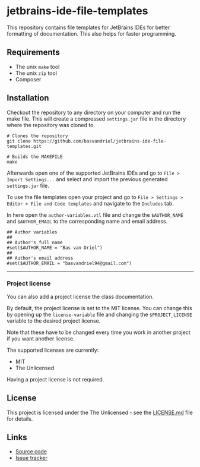 # jetbrains-ide-file-templates
This repository contains file templates for JetBrains IDEs for better formatting 
of documentation. This also helps for faster programming.

## Requirements
* The unix `make` tool
* The unix `zip` tool
* Composer

## Installation
Checkout the repository to any directory on your computer and run the make file.
This will create a compressed `settings.jar` file in the directory where the repository was cloned to.

```shell
# Clones the repository
git clone https://github.com/basvandriel/jetbrains-ide-file-templates.git

# Builds the MAKEFILE
make
```

Afterwards open one of the supported JetBrains IDEs
and go to `File > Import Settings...` and select and import the previous generated `settings.jar` file.

To use the file templates open your project and
go to `File > Settings > Editor > File and Code templates` and navigate to the `Includes` tab.
 
In here open the `author-variables.vtl` file and change the
`$AUTHOR_NAME` and `$AUTHOR_EMAIL` to the corresponding name and email address.

```shell
## Author variables
##
## Author's full name
#set($AUTHOR_NAME = "Bas van Driel")
##
## Author's email address
#set($AUTHOR_EMAIL = "basvandriel94@gmail.com")
```
---

### Project license

You can also add a project license the class documentation. 

By default, the project license is set to the MIT license. You can change this by opening
up the `license-variable` file and changing the `$PROJECT_LICENSE` variable to the desired project license.
 
Note that these have to be changed every time you work in another project if you want another license.

The supported licenses are currently:
* MIT
* The Unlicensed

Having a project license is not required.

## License
This project is licensed under the The Unlicensed - see the [LICENSE.md](LICENSE.md) file for details.

## Links
* [Source code](https://github.com/basvandriel/jetbrains-ide-file-templates)
* [Issue tracker](https://github.com/basvandriel/jetbrains-ide-file-templates/issues)
